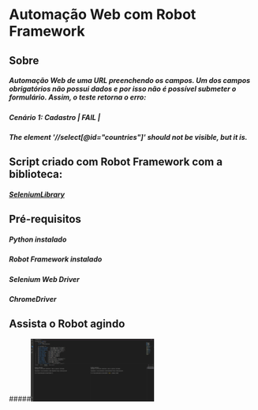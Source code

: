 # Automação Web com Robot Framework
## Sobre

##### Automação Web de uma URL preenchendo os campos. Um dos campos obrigatórios não possui dados e por isso não é possível submeter o formulário. Assim, o teste retorna o erro:

##### Cenário 1: Cadastro                                                   | FAIL |
##### The element '//select[@id="countries"]' should not be visible, but it is.

## Script criado com Robot Framework com a biblioteca:

##### <a href="https://robotframework.org/SeleniumLibrary/SeleniumLibrary.html">SeleniumLibrary</a>

## Pré-requisitos

##### Python instalado
##### Robot Framework instalado
##### Selenium Web Driver
##### ChromeDriver

## Assista o Robot agindo
#####<img src="automacaoWebRobot.gif" alt=""  width="250" />


